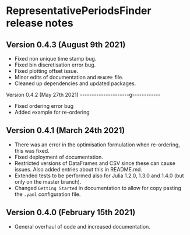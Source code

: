 RepresentativePeriodsFinder release notes
==========================================

Version 0.4.3 (August 9th 2021)
---------------------------------

- Fixed non unique time stamp bug.
- Fixed bin discretisation error bug.
- Fixed plotting offset issue.
- Minor edits of documentation and `README` file.
- Cleaned up dependencies and updated packages.

Version 0.4.2 (May 27th 2021)
---------------------g------------

- Fixed ordering error bug
- Added example for re-ordering

Version 0.4.1 (March 24th 2021)
---------------------------------

- There was an error in the optimisation formulation when re-ordering, this was fixed.
- Fixed deployment of documentation.
- Restricted versions of DataFrames and CSV since these can cause issues. Also added entries about this in README.md.
- Extended tests to be performed also for Julia 1.2.0, 1.3.0 and 1.4.0 (but only on the master branch).
- Changed `Getting Started` in documentation to allow for copy pasting the `.yaml` configuration file.

Version 0.4.0 (February 15th 2021)
---------------------------------

- General overhaul of code and increased documentation.
